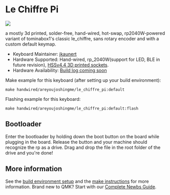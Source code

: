 # Le Chiffre Pi

![](https://github.com/user-attachments/assets/731698ac-7ee9-4b36-b083-c3377b2a5480)

a mostly 3d printed, solder-free, hand-wired, hot-swap, rp2040W-powered variant of tominabox1's classic le_chiffre, sans rotary encoder and with a custom default keymap.

* Keyboard Maintainer: [jkaunert](https://github.com/jkaunert)
* Hardware Supported: Hand-wired, rp_2040W(support for LED, BLE in future revision), [HSSv4.4 3D printed sockets](https://github.com/stingray127/handwirehotswap).
* Hardware Availability: [Build log coming soon](https://areyoujoshing.me)

Make example for this keyboard (after setting up your build environment):

    make handwired/areyoujoshingme/le_chiffre_pi:default

Flashing example for this keyboard:

    make handwired/areyoujoshingme/le_chiffre_pi:default:flash

## Bootloader

Enter the bootloader by holding down the boot button on the board while plugging in the board. Release the button and your machine should recognize the rp as a drive.  Drag and drop the file in the root folder of the drive and you're done!

## More information

See the [build environment setup](https://docs.qmk.fm/#/getting_started_build_tools) and the [make instructions](https://docs.qmk.fm/#/getting_started_make_guide) for more information. Brand new to QMK? Start with our [Complete Newbs Guide](https://docs.qmk.fm/#/newbs).
